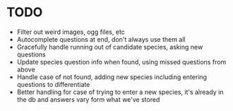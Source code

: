 # TODO

- Filter out weird images, ogg files, etc
- Autocomplete questions at end, don't always use them all
- Gracefully handle running out of candidate species, asking new questions
- Update species question info when found, using missed questions from above
- Handle case of not found, adding new species including entering questions to differentiate
- Better handling for case of trying to enter a new species, it's already in the db and answers vary form what we've stored
